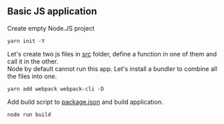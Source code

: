 ## Basic JS application
Create empty Node.JS project
```
yarn init -Y
```

Let's create two js files in [src](src) folder, define a function in one of them and call it in the other.  
Node by default cannot run this app. Let's install a bundler to combine all the files into one.
```
yarn add webpack webpack-cli -D
```

Add build script to [package.json](package.json) and build application.
```
node run build
```

